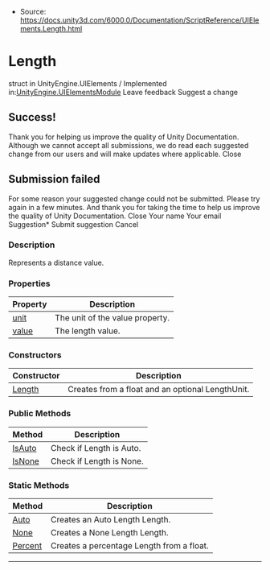 * Source: https://docs.unity3d.com/6000.0/Documentation/ScriptReference/UIElements.Length.html

# Length
struct in UnityEngine.UIElements
/
Implemented in:[UnityEngine.UIElementsModule](https://docs.unity3d.com/6000.0/Documentation/ScriptReference/UnityEngine.UIElementsModule.html)
Leave feedback
Suggest a change
## Success!
Thank you for helping us improve the quality of Unity Documentation. Although we cannot accept all submissions, we do read each suggested change from our users and will make updates where applicable.
Close
## Submission failed
For some reason your suggested change could not be submitted. Please <a>try again</a> in a few minutes. And thank you for taking the time to help us improve the quality of Unity Documentation.
Close
Your name Your email Suggestion* Submit suggestion
Cancel
### Description
Represents a distance value. 
### Properties
Property | Description  
---|---  
[unit](https://docs.unity3d.com/6000.0/Documentation/ScriptReference/UIElements.Length-unit.html) |  The unit of the value property.   
[value](https://docs.unity3d.com/6000.0/Documentation/ScriptReference/UIElements.Length-value.html) |  The length value.   
### Constructors
Constructor | Description  
---|---  
[Length](https://docs.unity3d.com/6000.0/Documentation/ScriptReference/UIElements.Length-ctor.html) |  Creates from a float and an optional LengthUnit.   
### Public Methods
Method | Description  
---|---  
[IsAuto](https://docs.unity3d.com/6000.0/Documentation/ScriptReference/UIElements.Length.IsAuto.html) |  Check if Length is Auto.   
[IsNone](https://docs.unity3d.com/6000.0/Documentation/ScriptReference/UIElements.Length.IsNone.html) |  Check if Length is None.   
### Static Methods
Method | Description  
---|---  
[Auto](https://docs.unity3d.com/6000.0/Documentation/ScriptReference/UIElements.Length.Auto.html) |  Creates an Auto Length Length.   
[None](https://docs.unity3d.com/6000.0/Documentation/ScriptReference/UIElements.Length.None.html) |  Creates a None Length Length.   
[Percent](https://docs.unity3d.com/6000.0/Documentation/ScriptReference/UIElements.Length.Percent.html) |  Creates a percentage Length from a float.   
* * *
